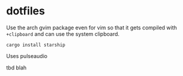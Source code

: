 # dotfiles

Use the arch gvim package even for vim so that it gets compiled with `+clipboard` and can use the system clipboard.

```
cargo install starship
```

Uses pulseaudio

tbd blah
